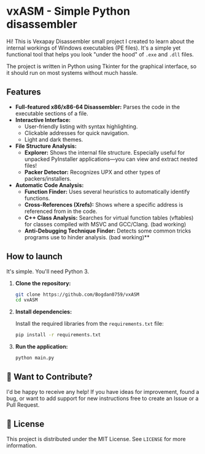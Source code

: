 # vxASM - Simple Python disassembler

Hi! This is Vexapay Disassembler small project I created to learn about the internal workings of Windows executables (PE files). It's a simple yet functional tool that helps you look "under the hood" of `.exe` and `.dll` files.

The project is written in Python using Tkinter for the graphical interface, so it should run on most systems without much hassle.



##  Features


*   **Full-featured x86/x86-64 Disassembler:** Parses the code in the executable sections of a file.
*   **Interactive Interface:**
    *   User-friendly listing with syntax highlighting.
    *   Clickable addresses for quick navigation.
    *   Light and dark themes. 
*   **File Structure Analysis:**
    *   **Explorer:** Shows the internal file structure. Especially useful for unpacked PyInstaller applications—you can view and extract nested files!
    *   **Packer Detector:** Recognizes UPX and other types of packers/installers.
*   **Automatic Code Analysis:**
    *   **Function Finder:** Uses several heuristics to automatically identify functions.
    *   **Cross-References (Xrefs):** Shows where a specific address is referenced from in the code.
    *   **C++ Class Analysis:** Searches for virtual function tables (vftables) for classes compiled with MSVC and GCC/Clang. (bad working)
    *   **Anti-Debugging Technique Finder:** Detects some common tricks programs use to hinder analysis. (bad working)**
    

##  How to launch

It's simple. You'll need Python 3.

1.  **Clone the repository:**
    ```bash
    git clone https://github.com/Bogdan0759/vxASM
    cd vxASM
    ```
    

2.  **Install dependencies:**


    Install the required libraries from the `requirements.txt` file:
    ```bash
    pip install -r requirements.txt
    ```

3.  **Run the application:**
    ```bash
    python main.py
    ```


## 🤝 Want to Contribute?

I'd be happy to receive any help! If you have ideas for improvement, found a bug, or want to add support for new instructions free to create an Issue or a Pull Request.

## 📄 License

This project is distributed under the MIT License. See `LICENSE` for more information.